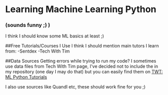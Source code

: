 # Learning Machine Learning Python
### (sounds funny ;) )
I think I should know some ML basics at least ;)

##Free Tutorials/Courses I Use
I think I should mention main tutors I learn from:
-Sentdex
-Tech With Tim

##Data Sources
Getting errors while trying to run my code? I sometimes use data files from Tech With Tim page,
I've decided not to include the in my repository (one day I may do that) but you can easily find them
on [TWT: ML Python Tutorials](https://techwithtim.net/tutorials/machine-learning-python/)

I also use sources like Quandl etc, these should work fine for you ;)
